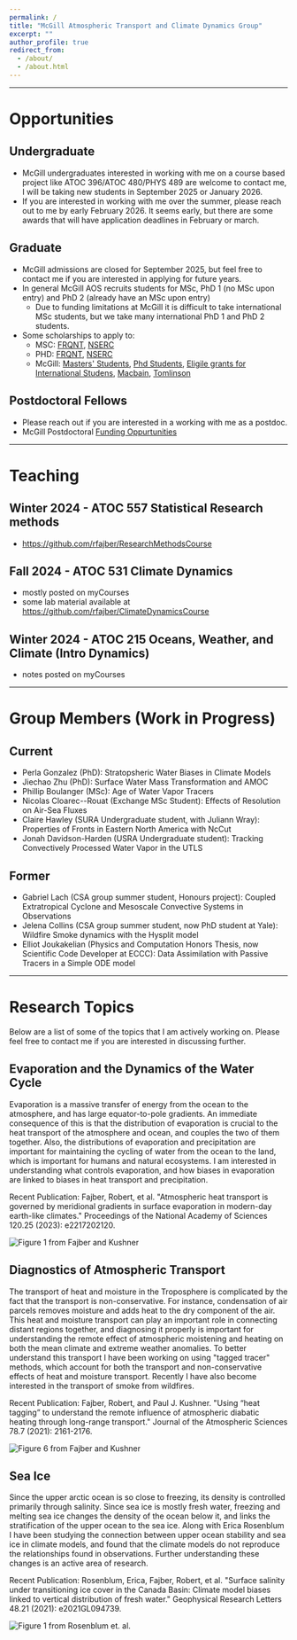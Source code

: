 ```yaml
---
permalink: /
title: "McGill Atmospheric Transport and Climate Dynamics Group"
excerpt: ""
author_profile: true
redirect_from: 
  - /about/
  - /about.html
---
```


***

# Opportunities

## Undergraduate
- McGill undergraduates interested in working with me on a course based project like ATOC 396/ATOC 480/PHYS 489 are welcome to contact me, I will be taking new students in September 2025 or January 2026. 
- If you are interested in working with me over the summer, please reach out to me by early February 2026. It seems early, but there are some awards that will have application deadlines in February or march.

## Graduate 
- McGill admissions are closed for September 2025, but feel free to contact me if you are interested  in applying for future years. 
- In general McGill AOS recruits students for MSc, PhD 1 (no MSc upon entry) and PhD 2 (already have an MSc upon entry)  
  - Due to funding limitations at McGill it is difficult to take international MSc students, but we take many international PhD 1 and PhD 2 students. 
- Some scholarships to apply to:
  - MSC: [FRQNT](https://frq.gouv.qc.ca/en/program/frqnt-2024-2025-masters-training-scholarships/), [NSERC](https://www.nserc-crsng.gc.ca/Students-Etudiants/PG-CS/CGSM-BESCM_eng.asp)
  - PHD: [FRQNT](https://frq.gouv.qc.ca/en/program/frqnt-2024-2025-doctoral-training-scholarships/), [NSERC](https://www.nserc-crsng.gc.ca/Students-Etudiants/PG-CS/CGSD-BESCD_eng.asp)
  - McGill: [Masters' Students](https://www.mcgill.ca/gps/funding/opportunities/masters), [Phd Students](https://www.mcgill.ca/gps/funding/opportunities/phd), [Eligile grants for International Studens](https://www.mcgill.ca/gps/funding/intl),  [Macbain](https://www.mcgill.ca/gradapplicants/funding/external/mccall-macbain-scholarship), [Tomlinson](https://www.mcgill.ca/gps/funding/fac-staff/awards/tomlinson-doctoral-fellowships)

## Postdoctoral Fellows
- Please reach out if you are interested in a working with me as a postdoc. 
- McGill Postdoctoral [Funding Oppurtunities](https://www.mcgill.ca/gps/funding/opportunities/postdocs)

***

# Teaching 

## Winter 2024 - ATOC 557 Statistical Research methods
- https://github.com/rfajber/ResearchMethodsCourse
## Fall 2024 - ATOC 531 Climate Dynamics
- mostly posted on myCourses
- some lab material available at https://github.com/rfajber/ClimateDynamicsCourse
## Winter 2024 - ATOC 215 Oceans, Weather, and Climate (Intro Dynamics)
- notes posted on myCourses

*** 

# Group Members (Work in Progress)

## Current 
- Perla Gonzalez (PhD): Stratopsheric Water Biases in Climate Models 
- Jiechao Zhu (PhD): Surface Water Mass Transformation and AMOC
- Phillip Boulanger (MSc): Age of Water Vapor Tracers
- Nicolas Cloarec--Rouat (Exchange MSc Student): Effects of Resolution on Air-Sea Fluxes
- Claire Hawley (SURA Undergraduate student, with Juliann Wray): Properties of Fronts in Eastern North America with NcCut
- Jonah Davidson-Harden (USRA Undergraduate student): Tracking Convectively Processed Water Vapor in the UTLS

## Former 
- Gabriel Lach (CSA group summer student, Honours project): Coupled Extratropical Cyclone and Mesoscale Convective Systems in Observations
- Jelena Collins (CSA group summer student, now PhD student at Yale): Wildfire Smoke dynamics with the Hysplit model  
- Elliot Joukakelian (Physics and Computation Honors Thesis, now Scientific Code Developer at ECCC): Data Assimilation with Passive Tracers in a Simple ODE model 

***

# Research Topics

Below are a list of some of the topics that I am actively working on. Please feel free to contact me if you are interested in discussing further.

## Evaporation and the Dynamics of the Water Cycle 

Evaporation is a massive transfer of energy from the ocean to the atmosphere, and has large equator-to-pole gradients. An immediate consequence of this is that the distribution of evaporation is crucial to the heat transport of the atmosphere and ocean, and couples the two of them together. Also, the distributions of evaporation and precipitation are important for maintaining the cycling of water from the ocean to the land, which is important for humans and natural ecosystems. I am interested in understanding what controls evaporation, and how biases in evaporation are linked to biases in heat transport and precipitation. 

Recent Publication: Fajber, Robert, et al. "Atmospheric heat transport is governed by meridional gradients in surface evaporation in modern-day earth-like climates." Proceedings of the National Academy of Sciences 120.25 (2023): e2217202120.

![Figure 1 from Fajber and Kushner](images/pnasERA5F1.png)

## Diagnostics of Atmospheric Transport

The transport of heat and moisture in the Troposphere is complicated by the fact that the transport is non-conservative. For instance, condensation of air parcels removes moisture and adds heat to the dry component of the air. This heat and moisture transport can play an important role in connecting distant regions together, and diagnosing it properly is important for understanding the remote effect of atmospheric moistening and heating on both the mean climate and extreme weather anomalies. To better understand this transport I have been working on using "tagged tracer" methods, which account for both the transport and non-conservative effects of heat and moisture transport. Recently I have also become interested in the transport of smoke from wildfires.

Recent Publication: Fajber, Robert, and Paul J. Kushner. "Using “heat tagging” to understand the remote influence of atmospheric diabatic heating through long-range transport." Journal of the Atmospheric Sciences 78.7 (2021): 2161-2176.

![Figure 6 from Fajber and Kushner](images/jastagsF6.png)

## Sea Ice 

Since the upper arctic ocean is so close to freezing, its density is controlled primarily through salinity. Since sea ice is mostly fresh water, freezing and melting sea ice changes the density of the ocean below it, and links the stratification of the upper ocean to the sea ice. Along with Erica Rosenblum I have been studying the connection between upper ocean stability and sea ice in climate models, and found that the climate models do not reproduce the relationships found in observations. Further understanding these changes is an active area of research.

Recent Publication: Rosenblum, Erica, Fajber, Robert, et al. "Surface salinity under transitioning ice cover in the Canada Basin: Climate model biases linked to vertical distribution of fresh water." Geophysical Research Letters 48.21 (2021): e2021GL094739.

![Figure 1 from Rosenblum et. al.](images/seaiceGRLF1.png)

